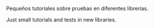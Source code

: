 Pequeños tutoriales sobre pruebas en diferentes librerías.

Just small tutorials and tests in new libraries.
